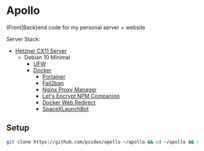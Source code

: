 # Apollo

(Front|Back)end code for my personal server + website

Server Stack:

- [Hetzner CX11 Server](https://www.hetzner.com/cloud)
  - Debian 10 Minimal
    - [UFW](https://wiki.debian.org/Uncomplicated%20Firewall%20%28ufw%29)
    - [Docker](https://www.docker.com/)
      - [Portainer](https://www.portainer.io/)
      - [Fail2ban](https://github.com/crazy-max/docker-fail2ban)
      - [Nginx Proxy Manager](https://nginxproxymanager.jc21.com/)
      - [Let's Encrypt NPM Companion](https://github.com/JrCs/docker-letsencrypt-nginx-proxy-companion)
      - [Docker Web Redirect](https://hub.docker.com/r/morbz/docker-web-redirect)
      - [SpaceXLaunchBot](https://github.com/r-spacex/SpaceXLaunchBot)

## Setup

```bash
git clone https://github.com/psidex/apollo ~/apollo && cd ~/apollo && sudo bash setup
```
